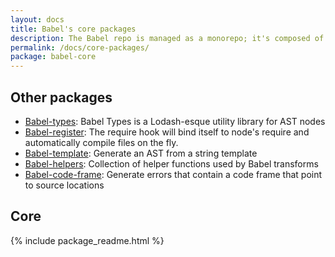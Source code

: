 ```yaml
---
layout: docs
title: Babel's core packages
description: The Babel repo is managed as a monorepo; it's composed of many npm packages
permalink: /docs/core-packages/
package: babel-core
---
```


## Other packages

* [Babel-types](babel-types): Babel Types is a Lodash-esque utility library for AST nodes
* [Babel-register](babel-register): The require hook will bind itself to node's require and automatically compile files on the fly.
* [Babel-template](babel-template): Generate an AST from a string template
* [Babel-helpers](babel-helpers): Collection of helper functions used by Babel transforms
* [Babel-code-frame](babel-code-frame): Generate errors that contain a code frame that point to source locations

## Core

{% include package_readme.html %}
